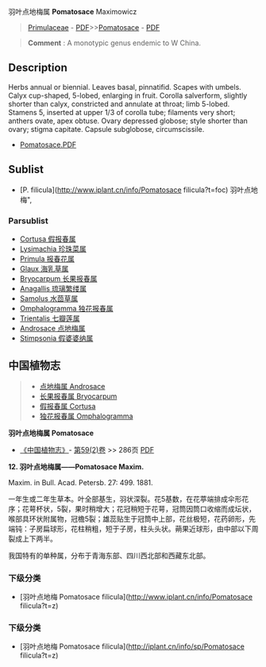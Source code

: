 羽叶点地梅属 **Pomatosace** Maximowicz

> [Primulaceae](http://www.iplant.cn/info/Primulaceae?t=foc) - [PDF](http://www.iplant.cn/foc/pdf/Primulaceae.pdf)>>[Pomatosace](http://www.iplant.cn/info/Pomatosace?t=foc) - [PDF](http://www.iplant.cn/foc/pdf/Pomatosace.pdf)

> **Comment** : 
> A monotypic genus endemic to W China.

## Description

Herbs annual or biennial. Leaves basal, pinnatifid. Scapes with umbels. Calyx cup-shaped, 5-lobed, enlarging in fruit. Corolla salverform, slightly shorter than calyx, constricted and annulate at throat; limb 5-lobed. Stamens 5, inserted at upper 1/3 of corolla tube; filaments very short; anthers ovate, apex obtuse. Ovary depressed globose; style shorter than ovary; stigma capitate. Capsule subglobose, circumscissile.

* [Pomatosace.PDF](http://www.iplant.cn/foc/pdf/Pomatosace.pdf)

## Sublist

* [P.  filicula](http://www.iplant.cn/info/Pomatosace filicula?t=foc) 羽叶点地梅",

### Parsublist

* [Cortusa  假报春属](http://www.iplant.cn/info/Cortusa?t=foc)
* [Lysimachia  珍珠菜属](http://www.iplant.cn/info/Lysimachia?t=foc)
* [Primula  报春花属](http://www.iplant.cn/info/Primula?t=foc)
* [Glaux  海乳草属](http://www.iplant.cn/info/Glaux?t=foc)
* [Bryocarpum  长果报春属](http://www.iplant.cn/info/Bryocarpum?t=foc)
* [Anagallis  琉璃繁缕属](http://www.iplant.cn/info/Anagallis?t=foc)
* [Samolus  水茴草属](http://www.iplant.cn/info/Samolus?t=foc)
* [Omphalogramma  独花报春属](http://www.iplant.cn/info/Omphalogramma?t=foc)
* [Trientalis  七瓣莲属](http://www.iplant.cn/info/Trientalis?t=foc)
* [Androsace  点地梅属](http://www.iplant.cn/info/Androsace?t=foc)
* [Stimpsonia  假婆婆纳属](http://www.iplant.cn/info/Stimpsonia?t=foc)

## 中国植物志

> * [点地梅属  Androsace](Androsace-点地梅属.md)
> * [长果报春属  Bryocarpum](http://www.iplant.cn/info/Bryocarpum?t=z)
> * [假报春属  Cortusa](http://www.iplant.cn/info/Cortusa?t=z)
> * [独花报春属  Omphalogramma](http://www.iplant.cn/info/Omphalogramma?t=z)

**羽叶点地梅属 Pomatosace**

* [《中国植物志》](http://www.iplant.cn/frps)- [第59(2)卷](http://www.iplant.cn/frps/vol/59(2)) >> 286页 [PDF](http://www.iplant.cn/frps/pdf/59(2)/286y.pdf)

**12. 羽叶点地梅属——Pomatosace Maxim.**

Maxim. in Bull. Acad. Petersb. 27: 499. 1881.

一年生或二年生草本。叶全部基生，羽状深裂。花5基数，在花葶端排成伞形花序；花萼杯状，5裂，果时稍增大；花冠稍短于花萼，冠筒因筒口收缩而成坛状，喉部具环状附属物，冠檐5裂；雄蕊贴生于冠筒中上部，花丝极短，花药卵形，先端钝：子房扁球形，花柱稍粗，短于子房，柱头头状。蒴果近球形，由中部以下周裂成上下两半。

我国特有的单种属，分布于青海东部、四川西北部和西藏东北部。

### 下级分类
* [羽叶点地梅  Pomatosace filicula](http://www.iplant.cn/info/Pomatosace filicula?t=z)

### 下级分类
* [羽叶点地梅  Pomatosace filicula](http://iplant.cn/info/sp/Pomatosace filicula?t=z)
